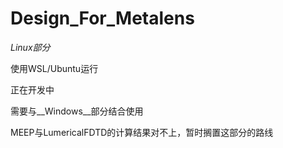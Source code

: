 # Design_For_Metalens

_Linux部分_

使用WSL/Ubuntu运行

正在开发中

需要与__Windows__部分结合使用

MEEP与LumericalFDTD的计算结果对不上，暂时搁置这部分的路线